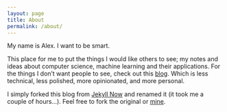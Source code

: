 ```yaml
---
layout: page
title: About
permalink: /about/
---
```

My name is Alex. I want to be smart.

This place for me to put the things I would like others to see; my notes and ideas about computer science, machine learning and their applications. For the things I don’t want people to see, check out this [blog](https://act65com.wordpress.com/). Which is less technical, less polished, more opinionated, and more personal.

I simply forked this blog from [Jekyll Now](https://github.com/barryclark/jekyll-now) and renamed it (it took me a couple of hours…). Feel free to fork the original or [mine](https://github.com/act65/act65.github.io).
